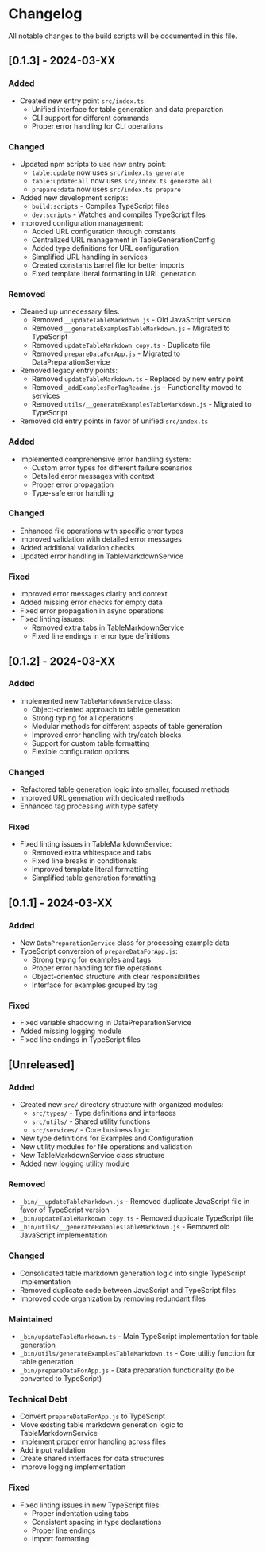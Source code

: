 # Changelog

All notable changes to the build scripts will be documented in this file.

## [0.1.3] - 2024-03-XX

### Added

-   Created new entry point `src/index.ts`:
    -   Unified interface for table generation and data preparation
    -   CLI support for different commands
    -   Proper error handling for CLI operations

### Changed

-   Updated npm scripts to use new entry point:
    -   `table:update` now uses `src/index.ts generate`
    -   `table:update:all` now uses `src/index.ts generate all`
    -   `prepare:data` now uses `src/index.ts prepare`
-   Added new development scripts:
    -   `build:scripts` - Compiles TypeScript files
    -   `dev:scripts` - Watches and compiles TypeScript files
-   Improved configuration management:
    -   Added URL configuration through constants
    -   Centralized URL management in TableGenerationConfig
    -   Added type definitions for URL configuration
    -   Simplified URL handling in services
    -   Created constants barrel file for better imports
    -   Fixed template literal formatting in URL generation

### Removed

-   Cleaned up unnecessary files:
    -   Removed `__updateTableMarkdown.js` - Old JavaScript version
    -   Removed `__generateExamplesTableMarkdown.js` - Migrated to TypeScript
    -   Removed `updateTableMarkdown copy.ts` - Duplicate file
    -   Removed `prepareDataForApp.js` - Migrated to DataPreparationService
-   Removed legacy entry points:
    -   Removed `updateTableMarkdown.ts` - Replaced by new entry point
    -   Removed `_addExamplesPerTagReadme.js` - Functionality moved to services
    -   Removed `utils/__generateExamplesTableMarkdown.js` - Migrated to TypeScript
-   Removed old entry points in favor of unified `src/index.ts`

### Added

-   Implemented comprehensive error handling system:
    -   Custom error types for different failure scenarios
    -   Detailed error messages with context
    -   Proper error propagation
    -   Type-safe error handling

### Changed

-   Enhanced file operations with specific error types
-   Improved validation with detailed error messages
-   Added additional validation checks
-   Updated error handling in TableMarkdownService

### Fixed

-   Improved error messages clarity and context
-   Added missing error checks for empty data
-   Fixed error propagation in async operations
-   Fixed linting issues:
    -   Removed extra tabs in TableMarkdownService
    -   Fixed line endings in error type definitions

## [0.1.2] - 2024-03-XX

### Added

-   Implemented new `TableMarkdownService` class:
    -   Object-oriented approach to table generation
    -   Strong typing for all operations
    -   Modular methods for different aspects of table generation
    -   Improved error handling with try/catch blocks
    -   Support for custom table formatting
    -   Flexible configuration options

### Changed

-   Refactored table generation logic into smaller, focused methods
-   Improved URL generation with dedicated methods
-   Enhanced tag processing with type safety

### Fixed

-   Fixed linting issues in TableMarkdownService:
    -   Removed extra whitespace and tabs
    -   Fixed line breaks in conditionals
    -   Improved template literal formatting
    -   Simplified table generation formatting

## [0.1.1] - 2024-03-XX

### Added

-   New `DataPreparationService` class for processing example data
-   TypeScript conversion of `prepareDataForApp.js`:
    -   Strong typing for examples and tags
    -   Proper error handling for file operations
    -   Object-oriented structure with clear responsibilities
    -   Interface for examples grouped by tag

### Fixed

-   Fixed variable shadowing in DataPreparationService
-   Added missing logging module
-   Fixed line endings in TypeScript files

## [Unreleased]

### Added

-   Created new `src/` directory structure with organized modules:
    -   `src/types/` - Type definitions and interfaces
    -   `src/utils/` - Shared utility functions
    -   `src/services/` - Core business logic
-   New type definitions for Examples and Configuration
-   New utility modules for file operations and validation
-   New TableMarkdownService class structure
-   Added new logging utility module

### Removed

-   `_bin/__updateTableMarkdown.js` - Removed duplicate JavaScript file in favor of TypeScript version
-   `_bin/updateTableMarkdown copy.ts` - Removed duplicate TypeScript file
-   `_bin/utils/__generateExamplesTableMarkdown.js` - Removed old JavaScript implementation

### Changed

-   Consolidated table markdown generation logic into single TypeScript implementation
-   Removed duplicate code between JavaScript and TypeScript files
-   Improved code organization by removing redundant files

### Maintained

-   `_bin/updateTableMarkdown.ts` - Main TypeScript implementation for table generation
-   `_bin/utils/generateExamplesTableMarkdown.ts` - Core utility function for table generation
-   `_bin/prepareDataForApp.js` - Data preparation functionality (to be converted to TypeScript)

### Technical Debt

-   Convert `prepareDataForApp.js` to TypeScript
-   Move existing table markdown generation logic to TableMarkdownService
-   Implement proper error handling across files
-   Add input validation
-   Create shared interfaces for data structures
-   Improve logging implementation

### Fixed

-   Fixed linting issues in new TypeScript files:
    -   Proper indentation using tabs
    -   Consistent spacing in type declarations
    -   Proper line endings
    -   Import formatting
